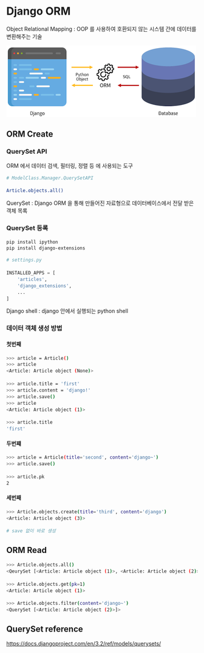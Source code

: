 # Django ORM

Object Relational Mapping : OOP 를 사용하여 호환되지 않는 시스템 간에 데이터를 변환해주는 기술

![djang_orm1](django_orm1.png)

## ORM Create

### QuerySet API

ORM 에서 데이터 검색, 필터링, 정렬 등 에 사용되는 도구

```bash
# ModelClass.Manager.QuerySetAPI

Article.objects.all()
```

QuerySet : Django ORM 을 통해 만들어진 자료형으로 데이터베이스에서 전달 받은 객체 목록

### QuerySet 등록

```bash
pip install ipython
pip install django-extensions
```

```python
# settings.py

INSTALLED_APPS = [
    'articles',
    'django_extensions',
    ...
]
```

Django shell : django 안에서 실행되는 python shell

### 데이터 객체 생성 방법

#### 첫번째

```bash
>>> article = Article()
>>> article
<Article: Article object (None)>

>>> article.title = 'first'
>>> article.content = 'django!'
>>> article.save()
>>> article
<Article: Article object (1)>

>>> article.title
'first'
```

#### 두번쨰

```bash
>>> article = Article(title='second', content='django~')
>>> article.save()

>>> article.pk
2
```

#### 세번째

```bash
>>> Article.objects.create(title='third', content='django')
<Article: Article object (3)>

# save 없이 바로 생성
```

## ORM Read

```bash
>>> Article.objects.all()
<QeurySet [<Article: Article object (1)>, <Article: Article object (2)>, <Article: Article object (3)>]>

>>> Article.objects.get(pk=1)
<Article: Article object (1)>

>>> Article.objects.filter(content='django~')
<QuerySet [<Article: Article object (2)>]>
```

## QuerySet reference

https://docs.djangoproject.com/en/3.2/ref/models/querysets/
